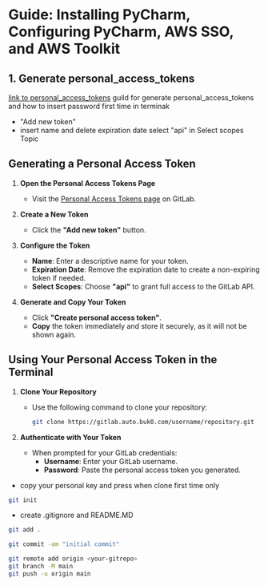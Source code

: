 # Guide: Installing PyCharm, Configuring PyCharm, AWS SSO, and AWS Toolkit
## 1. Generate personal_access_tokens
[link to personal_access_tokens](https://gitlab.auto.buk0.com/-/user_settings/personal_access_tokens)
guild for generate personal_access_tokens and how to insert password first time in terminak
- "Add new token"
- insert name and delete expiration date select "api" in Select scopes Topic
## Generating a Personal Access Token

1. **Open the Personal Access Tokens Page**
   - Visit the [Personal Access Tokens page](https://gitlab.auto.buk0.com/-/user_settings/personal_access_tokens) on GitLab.

2. **Create a New Token**
   - Click the **"Add new token"** button.

3. **Configure the Token**
   - **Name**: Enter a descriptive name for your token.
   - **Expiration Date**: Remove the expiration date to create a non-expiring token if needed.
   - **Select Scopes**: Choose **"api"** to grant full access to the GitLab API.

4. **Generate and Copy Your Token**
   - Click **"Create personal access token"**.
   - **Copy** the token immediately and store it securely, as it will not be shown again.

## Using Your Personal Access Token in the Terminal

1. **Clone Your Repository**
   - Use the following command to clone your repository:
     ```sh
     git clone https://gitlab.auto.buk0.com/username/repository.git
     ```

2. **Authenticate with Your Token**
   - When prompted for your GitLab credentials:
     - **Username**: Enter your GitLab username.
     - **Password**: Paste the personal access token you generated.
- copy your personal key and press when clone first time only
```bash
git init
```
- create .gitignore and README.MD

```bash
git add .
```
```bash
git commit -am "initial commit"
```
```bash
git remote add origin <your-gitrepo>
git branch -M main
git push -u origin main
```

